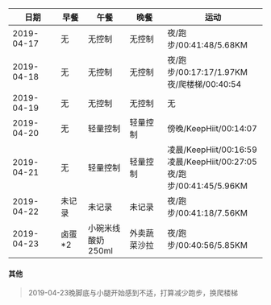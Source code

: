 日期 | 早餐 | 午餐 | 晚餐 | 运动 
-|-|-|-|-
2019-04-17 | 无 | 无控制 | 无控制 | 夜/跑步/00:41:48/5.68KM
2019-04-18 | 无 | 无控制 | 无控制 | 夜/跑步/00:17:17/1.97KM<br>夜/爬楼梯/00:40:54
2019-04-19 | 无 | 无控制 | 无控制 | 无
2019-04-20 | 无 | 轻量控制 | 轻量控制 | 傍晚/KeepHiit/00:14:07
2019-04-21 | 无 | 轻量控制 | 轻量控制 | 凌晨/KeepHiit/00:16:59<br>凌晨/KeepHiit/00:27:05<br>夜/跑步/00:41:45/5.96KM
2019-04-22 | 未记录 | 未记录 | 未记录 | 夜/跑步/00:41:18/7.56KM
2019-04-23 | 卤蛋*2 | 小碗米线<br>酸奶250ml | 外卖蔬菜沙拉 | 夜/跑步/00:40:56/5.85KM

#### 其他
> 2019-04-23晚脚底与小腿开始感到不适，打算减少跑步，换爬楼梯